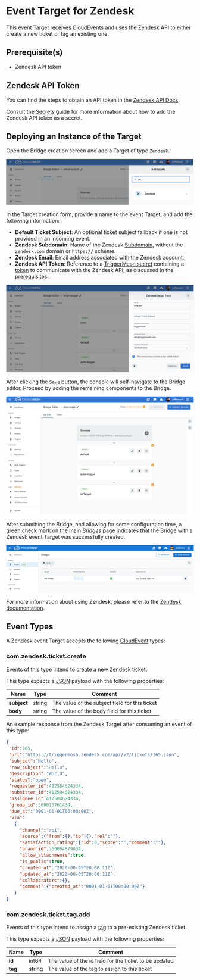 # Event Target for Zendesk

This event Target receives [CloudEvents][ce] and uses the Zendesk API to either create a new ticket or tag an existing one.

## Prerequisite(s)

- Zendesk API token

## Zendesk API Token

You can find the steps to obtain an API token in the [Zendesk API Docs](https://support.zendesk.com/hc/en-us/articles/226022787-Generating-a-new-API-token-).

Consult the [Secrets](../guides/secrets.md) guide for more information about
how to add the Zendesk API token as a secret.

## Deploying an Instance of the Target

Open the Bridge creation screen and add a Target of type `Zendesk`.

![Adding a Zendesk Target](../../assets/images/zendesk-target/create-bridge-1.png)

In the Target creation form, provide a name to the event Target, and add the following information:

- **Default Ticket Subject**: An optional ticket subject fallback if one is not provided in an incoming event.
- **Zendesk Subdomain**: Name of the Zendesk [Subdomain][zd-subdom], without the `zendesk.com` domain or `https://` scheme.
- **Zendesk Email**: Email address associated with the Zendesk account.
- **Zendesk API Token**: Reference to a [TriggerMesh secret](../guides/secrets.md) containing a [token][zd-token] to communicate with the Zendesk API, as discussed in the [prerequisites](#prerequisites).

![Zendesk Target form](../../assets/images/zendesk-target/create-bridge-2.png)

After clicking the `Save` button, the console will self-navigate to the Bridge editor. Proceed by adding the remaining components to the Bridge.

![Bridge overview](../../assets/images/zendesk-target/create-bridge-3.png)

After submitting the Bridge, and allowing for some configuration time, a green check mark on the main _Bridges_ page indicates that the Bridge with a Zendesk event Target was successfully created.

![Bridge status](../../assets/images/bridge-status-green.png)

For more information about using Zendesk, please refer to the [Zendesk documentation][docs].

## Event Types

A Zendesk event Target accepts the following [CloudEvent][ce] types:

### com.zendesk.ticket.create

Events of this type intend to create a new Zendesk ticket.

This type expects a [JSON][ce-jsonformat] payload with the following properties:

| Name  |  Type |  Comment |
|---|---|---|
| **subject**| string  |  The value of the subject field for this ticket |
|  **body** |  string | The value of the body field for this ticket  |

An example response from the Zendesk Target after consuming an event of this type:

```json
{
 "id":165,
 "url":"https://triggermesh.zendesk.com/api/v2/tickets/165.json",
 "subject":"Hello",
 "raw_subject":"Hello",
 "description":"World",
 "status":"open",
 "requester_id":412584624334,
 "submitter_id":412584624334,
 "assignee_id":412584624334,
 "group_id":360010761434,
 "due_at":"0001-01-01T00:00:00Z",
 "via":
   {
     "channel":"api",
     "source":{"from":{},"to":{},"rel":""},
     "satisfaction_rating":{"id":0,"score":"","comment":""},
     "brand_id":360004879834,
     "allow_attachments":true,
     "is_public":true,
     "created_at":"2020-08-05T20:00:11Z",
     "updated_at":"2020-08-05T20:00:11Z",
     "collaborators":{},
     "comment":{"created_at":"0001-01-01T00:00:00Z"}
   }
}
```

### com.zendesk.ticket.tag.add

Events of this type intend to assign a [tag][zd-tag] to a pre-existing Zendesk ticket.

This type expects a [JSON][ce-jsonformat] payload with the following properties:

| Name  |  Type |  Comment |
|---|---|---|
| **id** | int64 | The value of the id field for the ticket to be updated |
| **tag** | string | The value of the tag to assign to this ticket |

[ce]: https://cloudevents.io/
[ce-jsonformat]: https://github.com/cloudevents/spec/blob/v1.0/json-format.md

[docs]: https://developer.zendesk.com/rest_api

[zd-token]: https://support.zendesk.com/hc/en-us/articles/226022787-Generating-a-new-API-token-
[zd-subdom]: https://support.zendesk.com/hc/en-us/articles/221682747-Where-can-I-find-my-Zendesk-subdomain-
[zd-tag]:https://support.zendesk.com/hc/en-us/articles/203662096-About-tags
